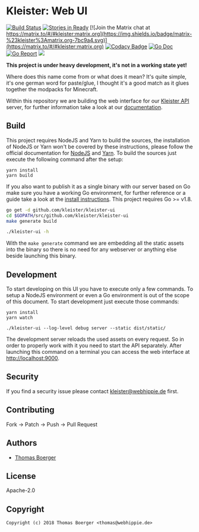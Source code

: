 # Kleister: Web UI

[![Build Status](http://github.dronehippie.de/api/badges/kleister/kleister-ui/status.svg)](http://github.dronehippie.de/kleister/kleister-ui)
[![Stories in Ready](https://badge.waffle.io/kleister/kleister-api.svg?label=ready&title=Ready)](http://waffle.io/kleister/kleister-api)
[![Join the Matrix chat at https://matrix.to/#/#kleister:matrix.org](https://img.shields.io/badge/matrix-%23kleister%3Amatrix.org-7bc9a4.svg)](https://matrix.to/#/#kleister:matrix.org)
[![Codacy Badge](https://api.codacy.com/project/badge/Grade/74862ecc4341446185e40b15a9032f64)](https://www.codacy.com/app/kleister/kleister-scripts?utm_source=github.com&amp;utm_medium=referral&amp;utm_content=kleister/kleister-scripts&amp;utm_campaign=Badge_Grade)
[![Go Doc](https://godoc.org/github.com/kleister/kleister-ui?status.svg)](http://godoc.org/github.com/kleister/kleister-ui)
[![Go Report](http://goreportcard.com/badge/github.com/kleister/kleister-ui)](http://goreportcard.com/report/github.com/kleister/kleister-ui)
[![](https://images.microbadger.com/badges/image/kleister/kleister-ui.svg)](http://microbadger.com/images/kleister/kleister-ui "Get your own image badge on microbadger.com")

**This project is under heavy development, it's not in a working state yet!**

Where does this name come from or what does it mean? It's quite simple, it's one german word for paste/glue, I thought it's a good match as it glues together the modpacks for Minecraft.

Within this repository we are building the web interface for our [Kleister API](https://github.com/kleister/kleister-api) server, for further information take a look at our [documentation](https://kleister.webhippie.de).


## Build

This project requires NodeJS and Yarn to build the sources, the installation of NodeJS or Yarn won't be covered by these instructions, please follow the official documentation for [NodeJS](https://nodejs.org/en/download/package-manager/) and [Yarn](https://yarnpkg.com/lang/en/docs/install/). To build the sources just execute the following command after the setup:

```
yarn install
yarn build
```

If you also want to publish it as a single binary with our server based on Go make sure you have a working Go environment, for further reference or a guide take a look at the [install instructions](http://golang.org/doc/install.html). This project requires Go >= v1.8.

```bash
go get -d github.com/kleister/kleister-ui
cd $GOPATH/src/github.com/kleister/kleister-ui
make generate build

./kleister-ui -h
```

With the `make generate` command we are embedding all the static assets into the binary so there is no need for any webserver or anything else beside launching this binary.


## Development

To start developing on this UI you have to execute only a few commands. To setup a NodeJS environment or even a Go environment is out of the scope of this document. To start development just execute those commands:

```
yarn install
yarn watch

./kleister-ui --log-level debug server --static dist/static/
```

The development server reloads the used assets on every request. So in order to properly work with it you need to start the API separately. After launching this command on a terminal you can access the web interface at [http://localhost:9000](http://localhost:9000).


## Security

If you find a security issue please contact kleister@webhippie.de first.


## Contributing

Fork -> Patch -> Push -> Pull Request


## Authors

* [Thomas Boerger](https://github.com/tboerger)


## License

Apache-2.0


## Copyright

```
Copyright (c) 2018 Thomas Boerger <thomas@webhippie.de>
```
